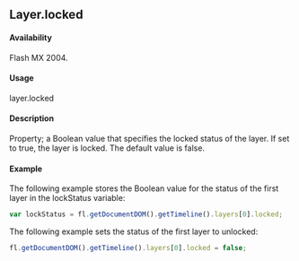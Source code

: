 ## Layer.locked

#### Availability

Flash MX 2004.

#### Usage

layer.locked

#### Description

Property; a Boolean value that specifies the locked status of the layer. If set to true, the layer is locked. The default value is false.

#### Example

The following example stores the Boolean value for the status of the first layer in the lockStatus variable:

```javascript
var lockStatus = fl.getDocumentDOM().getTimeline().layers[0].locked;
```

The following example sets the status of the first layer to unlocked:

```javascript
fl.getDocumentDOM().getTimeline().layers[0].locked = false;
```
